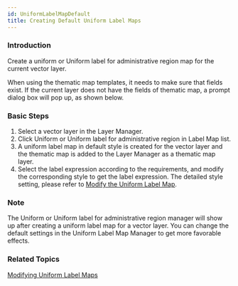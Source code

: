 ```yaml
---
id: UniformLabelMapDefault
title: Creating Default Uniform Label Maps
---
```

### Introduction

Create a uniform or Uniform label for administrative region map for the
current vector layer.

When using the thematic map templates, it needs to make sure that fields
exist. If the current layer does not have the fields of thematic map, a prompt
dialog box will pop up, as shown below.

### Basic Steps

1. Select a vector layer in the Layer Manager.
2. Click Uniform or Uniform label for administrative region in Label Map list.
3. A uniform label map in default style is created for the vector layer and the thematic map is added to the Layer Manager as a thematic map layer.
4. Select the label expression according to the requirements, and modify the corresponding style to get the label expression. The detailed style setting, please refer to [Modify the Uniform Label Map](UniformLabelMapDia).

### Note

The Uniform or Uniform label for administrative region manager will show up
after creating a uniform label map for a vector layer. You can change the
default settings in the Uniform Label Map Manager to get more favorable
effects.

### Related Topics

[Modifying Uniform Label Maps](UniformLabelMapDia)

